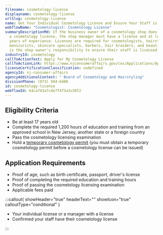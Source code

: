 ```yaml
---
filename: cosmetology-license
displayname: cosmetology-license
urlSlug: cosmetology-license
name: Get Your Individual Cosmetology License and Ensure Your Staff is Licensed
webflowName: "Cosmetologist: Cosmetology License"
summaryDescriptionMd: If the business owner of a cosmetology shop does not have
  a cosmetology license, the shop manager must have a license and at least two
  years of experience. Licenses are required for cosmetologists, hairstylists,
  manicurists, skincare specialists, barbers, hair braiders, and beauticians. It
  is the shop owner's responsibility to ensure their staff is licensed.
industryId: cosmetology
callToActionText: Apply for My Cosmetology License
callToActionLink: https://www.njconsumeraffairs.gov/cos/Applications/Application-for-Authorization-to-Sit-for-the-Examination-and-for-Licensure.pdf
licenseCertificationClassification: undefined
agencyId: nj-consumer-affairs
agencyAdditionalContext: " Board of Cosmetology and Hairstyling"
divisionPhone: (973) 504-6400
id: cosmetology-license
webflowId: 64ca743a7c4e7f4f3a3c50f2
---
```


## Eligibility Criteria

- Be at least 17 years old
- Complete the required 1,200 hours of education and training from an approved school in New Jersey, another state or a foreign country
- Pass the cosmetology licensing examination
- Hold a [temporary cosmetology permit](https://www.njconsumeraffairs.gov/cos/Applications/Application-for-a-Temporary-Permit.pdf) (you must obtain a temporary cosmetology permit before a cosmetology license can be issued)

## Application Requirements

- Proof of age, such as birth certificate, passport, driver's license
- Proof of completing the required education and training hours
- Proof of passing the cosmetology licensing examination
- Applicable fees paid

:::callout{ showHeader="true" headerText="" showIcon="true" calloutType="conditional" }

- Your individual license or a manager with a license
- Confirmed your staff have their cosmetology license

:::
